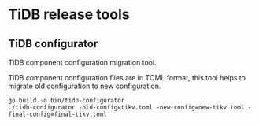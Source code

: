 # TiDB release tools

## TiDB configurator

TiDB component configuration migration tool.

TiDB component configuration files are in TOML format, this tool helps to migrate old configuration to new configuration.

```
go build -o bin/tidb-configurator
./tidb-configurator -old-config=tikv.toml -new-config=new-tikv.toml -final-config=final-tikv.toml
```
